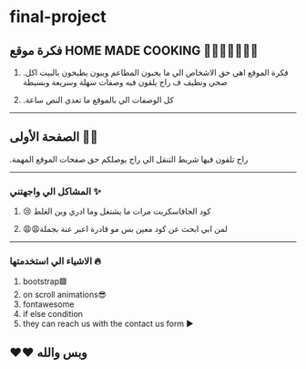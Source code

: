# final-project

## فكرة موقع HOME MADE COOKING 🍳🧑🏽‍🍳🧑🏽‍🍳

1. .فكرة الموقع اهي حق الاشخاص الي ما يحبون المطاعم ويبون يطبخون بالبيت اكل صحي ونظيف ف راح يلقون فيه وصفات سهلة وسريعة وبسيطة

2.  .كل الوصفات الي بالموقع ما تعدي النص ساعة

<hr>


## الصفحة الأولى 🧭🧭
 .راح تلقون فيها شريط التنقل الي راح  يوصلكم حق صفحات الموقع المهمة


 <hr>

### المشاكل الي واجهتني ✨

1. 😢 كود الجافاسكربت مرات ما يشتغل وما ادري وين الغلط

2. 😩😩لمن ابي ابحث عن كود معين بس مو قادرة اعبر عنة بجملة 



<hr>

### الاشياء الي استخدمتها 🔥
1. bootstrap🟪
2. on scroll animations😎
3. fontawesome
4. if else condition
5. they can reach us with the contact us form ▶︎

## ❤️❤️ وبس والله
